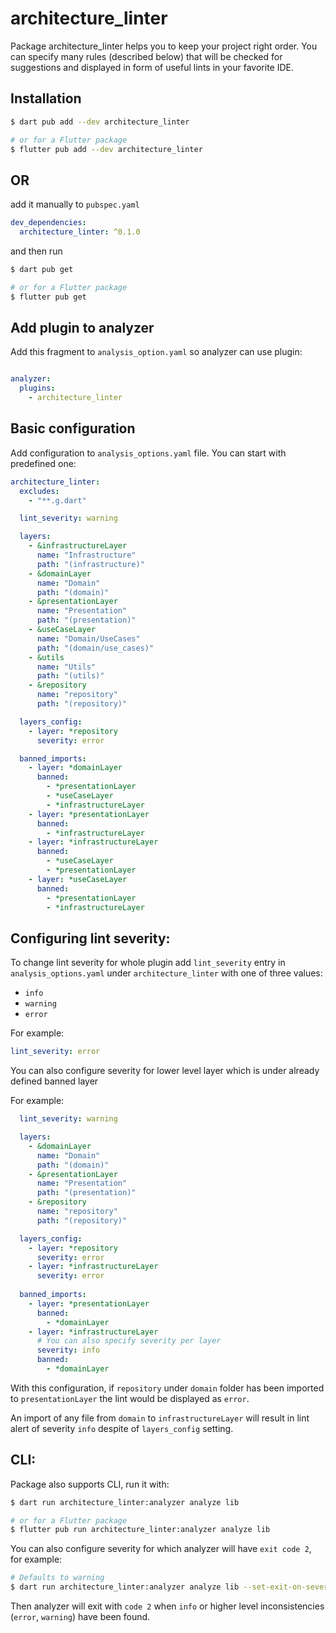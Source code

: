 <!-- 
This README describes the package. If you publish this package to pub.dev,
this README's contents appear on the landing page for your package.

For information about how to write a good package README, see the guide for
[writing package pages](https://dart.dev/guides/libraries/writing-package-pages). 

For general information about developing packages, see the Dart guide for
[creating packages](https://dart.dev/guides/libraries/create-library-packages)
and the Flutter guide for
[developing packages and plugins](https://flutter.dev/developing-packages). 
-->

# architecture_linter

Package architecture_linter helps you to keep your project right order. You can specify many rules (described below)
that will be checked for suggestions and displayed in form of useful lints in your favorite IDE.

## Installation

```sh
$ dart pub add --dev architecture_linter

# or for a Flutter package
$ flutter pub add --dev architecture_linter
```

## OR

add it manually to `pubspec.yaml`

```yaml
dev_dependencies:
  architecture_linter: ^0.1.0
```

and then run

```sh
$ dart pub get

# or for a Flutter package
$ flutter pub get
```

## Add plugin to analyzer

Add this fragment to `analysis_option.yaml` so analyzer can use plugin:

```yaml

analyzer:
  plugins:
    - architecture_linter
```

## Basic configuration

Add configuration to `analysis_options.yaml` file. You can start with predefined one:

```YAML
architecture_linter:
  excludes:
    - "**.g.dart"

  lint_severity: warning

  layers:
    - &infrastructureLayer
      name: "Infrastructure"
      path: "(infrastructure)"
    - &domainLayer
      name: "Domain"
      path: "(domain)"
    - &presentationLayer
      name: "Presentation"
      path: "(presentation)"
    - &useCaseLayer
      name: "Domain/UseCases"
      path: "(domain/use_cases)"
    - &utils
      name: "Utils"
      path: "(utils)"
    - &repository
      name: "repository"
      path: "(repository)"

  layers_config:
    - layer: *repository
      severity: error

  banned_imports:
    - layer: *domainLayer
      banned:
        - *presentationLayer
        - *useCaseLayer
        - *infrastructureLayer
    - layer: *presentationLayer
      banned:
        - *infrastructureLayer
    - layer: *infrastructureLayer
      banned:
        - *useCaseLayer
        - *presentationLayer
    - layer: *useCaseLayer
      banned:
        - *presentationLayer
        - *infrastructureLayer
```

## Configuring lint severity:

To change lint severity for whole plugin add `lint_severity` entry in `analysis_options.yaml` under `architecture_linter`
with one of three values:

- `info`
- `warning`
- `error`

For example:
```YAML
lint_severity: error
```

You can also configure severity for lower level layer which is under already defined banned layer 


For example:

```YAML
  lint_severity: warning

  layers:
    - &domainLayer
      name: "Domain"
      path: "(domain)"
    - &presentationLayer
      name: "Presentation"
      path: "(presentation)"
    - &repository
      name: "repository"
      path: "(repository)"

  layers_config:
    - layer: *repository
      severity: error
    - layer: *infrastructureLayer
      severity: error
  
  banned_imports:
    - layer: *presentationLayer
      banned:
        - *domainLayer
    - layer: *infrastructureLayer
      # You can also specify severity per layer
      severity: info
      banned:
        - *domainLayer
```
With this configuration, if `repository` under `domain` folder has been imported to `presentationLayer`
the lint would be displayed as `error`.

An import of any file from `domain` to `infrastructureLayer` will result in lint alert of
severity `info` despite of `layers_config` setting.

## CLI:

Package also supports CLI, run it with: 

```sh
$ dart run architecture_linter:analyzer analyze lib 

# or for a Flutter package
$ flutter pub run architecture_linter:analyzer analyze lib
```
You can also configure severity for which analyzer will have `exit code 2`, for example:

```sh
# Defaults to warning 
$ dart run architecture_linter:analyzer analyze lib --set-exit-on-severity-level=info

```
Then analyzer will exit with `code 2` when `info` or higher level inconsistencies (`error`, `warning`) have been found. 
